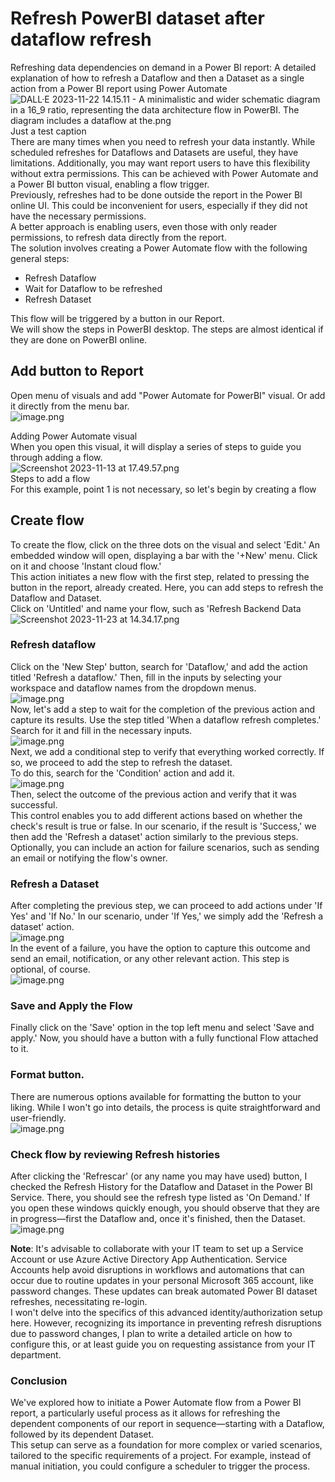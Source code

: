# Refresh PowerBI dataset after dataflow refresh   
Refreshing data dependencies on demand in a Power BI report: A detailed explanation of how to refresh a Dataflow and then a Dataset as a single action from a Power BI report using Power Automate   
![DALL·E 2023-11-22 14.15.11 - A minimalistic and wider schematic diagram in a 16\_9 ratio, representing the data architecture flow in PowerBI. The diagram includes a dataflow at the.png](files/dall-e-2023-11-22-14-15-11-a-minimalistic-and-wi.png)    
Just a test caption   
There are many times when you need to refresh your data instantly. While scheduled refreshes for Dataflows and Datasets are useful, they have limitations. Additionally, you may want report users to have this flexibility without extra permissions. This can be achieved with Power Automate and a Power BI button visual, enabling a flow trigger.   
Previously, refreshes had to be done outside the report in the Power BI online UI. This could be inconvenient for users, especially if they did not have the necessary permissions.    
A better approach is enabling users, even those with only reader permissions, to refresh data directly from the report.   
The solution involves creating a Power Automate flow with the following general steps:   
- Refresh Dataflow   
- Wait for Dataflow to be refreshed   
- Refresh Dataset   
   
This flow will be triggered by a button in our Report.   
We will show the steps in PowerBI desktop. The steps are almost identical if they are done on PowerBI online.   
## Add button to Report   
Open menu of visuals and add "Power Automate for PowerBI" visual.  Or add it directly from the menu bar.   
![image.png](files/image.png)    
   
Adding Power Automate visual   
When you open this visual, it will display a series of steps to guide you through adding a flow.   
![Screenshot 2023-11-13 at 17.49.57.png](files/screenshot-2023-11-13-at-17-49-57.png)    
Steps to add a flow   
For this example, point 1 is not necessary, so let's begin by creating a flow   
## Create flow    
To create the flow, click on the three dots on the visual and select 'Edit.' An embedded window will open, displaying a bar with the '+New' menu. Click on it and choose 'Instant cloud flow.'    
This action initiates a new flow with the first step, related to pressing the button in the report, already created. Here, you can add steps to refresh the Dataflow and Dataset.    
Click on 'Untitled' and name your flow, such as 'Refresh Backend Data   
![Screenshot 2023-11-23 at 14.34.17.png](files/screenshot-2023-11-23-at-14-34-17.png)    
### Refresh dataflow   
Click on the 'New Step' button, search for 'Dataflow,' and add the action titled 'Refresh a dataflow.' Then, fill in the inputs by selecting your workspace and dataflow names from the dropdown menus.   
![image.png](files/image_z.png)    
Now, let's add a step to wait for the completion of the previous action and capture its results. Use the step titled 'When a dataflow refresh completes.' Search for it and fill in the necessary inputs.   
![image.png](files/image_p.png)    
Next, we add a conditional step to verify that everything worked correctly. If so, we proceed to add the step to refresh the dataset.    
To do this, search for the 'Condition' action and add it.    
![image.png](files/image_l.png)    
Then, select the outcome of the previous action and verify that it was successful.   
This control enables you to add different actions based on whether the check's result is true or false. In our scenario, if the result is 'Success,' we then add the 'Refresh a dataset' action similarly to the previous steps. Optionally, you can include an action for failure scenarios, such as sending an email or notifying the flow's owner.   
### Refresh a Dataset   
After completing the previous step, we can proceed to add actions under 'If Yes' and 'If No.' In our scenario, under 'If Yes,' we simply add the 'Refresh a dataset' action.   
![image.png](files/image_m.png)    
In the event of a failure, you have the option to capture this outcome and send an email, notification, or any other relevant action. This step is optional, of course.   
![image.png](files/image_t.png)    
### Save and Apply the Flow   
Finally click on the 'Save' option in the top left menu and select 'Save and apply.' Now, you should have a button with a fully functional Flow attached to it.   
   
### Format button.   
There are numerous options available for formatting the button to your liking. While I won't go into details, the process is quite straightforward and user-friendly.   
![image.png](files/image_x.png)    
### Check flow by reviewing Refresh histories   
After clicking the 'Refrescar' (or any name you may have used) button, I checked the Refresh History for the Dataflow and Dataset in the Power BI Service. There, you should see the refresh type listed as 'On Demand.' If you open these windows quickly enough, you should observe that they are in progress—first the Dataflow and, once it's finished, then the Dataset.   
![image.png](files/image_1q.png)    
   
**Note**:  It's advisable to collaborate with your IT team to set up a Service Account or use Azure Active Directory App Authentication. 
Service Accounts help avoid disruptions in workflows and automations that can occur due to routine updates in your personal Microsoft 365 account, like password changes. These updates can break automated Power BI dataset refreshes, necessitating re-login.    
I won't delve into the specifics of this advanced identity/authorization setup here. However, recognizing its importance in preventing refresh disruptions due to password changes, I plan to write a detailed article on how to configure this, or at least guide you on requesting assistance from your IT department.   
### Conclusion   
We've explored how to initiate a Power Automate flow from a Power BI report, a particularly useful process as it allows for refreshing the dependent components of our report in sequence—starting with a Dataflow, followed by its dependent Dataset.    
This setup can serve as a foundation for more complex or varied scenarios, tailored to the specific requirements of a project. For example, instead of manual initiation, you could configure a scheduler to trigger the process.   
   
